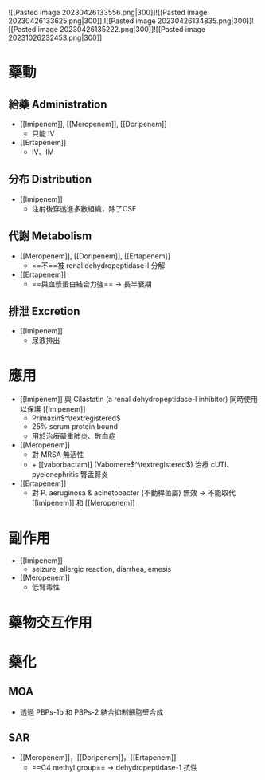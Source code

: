 ![[Pasted image 20230426133556.png|300]]![[Pasted image 20230426133625.png|300]]
![[Pasted image 20230426134835.png|300]]![[Pasted image 20230426135222.png|300]]![[Pasted image 20231026232453.png|300]]
# 藥動
## 給藥 Administration
-  [[Imipenem]], [[Meropenem]], [[Doripenem]]
	- 只能 IV
- [[Ertapenem]] 
	- IV、IM
## 分布 Distribution
- [[Imipenem]] 
	- 注射後穿透進多數組織，除了CSF
## 代謝 Metabolism
- [[Meropenem]], [[Doripenem]], [[Ertapenem]]
	- ==不==被 renal dehydropeptidase-l 分解
- [[Ertapenem]]
	- ==與血漿蛋白結合力強== $\rightarrow$ 長半衰期
## 排泄 Excretion
- [[Imipenem]] 
	- 尿液排出
# 應用
- [[Imipenem]] 與 Cilastatin (a renal dehydropeptidase-l inhibitor) 同時使用以保護 [[Imipenem]] 
	- Primaxin$^\textregistered$
	- 25% serum protein bound
	- 用於治療嚴重肺炎、敗血症
- [[Meropenem]]
	- 對 MRSA 無活性
	- \+  [[vaborbactam]] (Vabomere$^\textregistered$) 治療 cUTI、pyelonephritis 腎盂腎炎
- [[Ertapenem]]
	- 對 P. aeruginosa & acinetobacter (不動桿菌屬) 無效 $\rightarrow$  不能取代 [[imipenem]] 和 [[Meropenem]] 
# 副作用
- [[Imipenem]] 
	- seizure, allergic reaction, diarrhea, emesis
- [[Meropenem]]
	- 低腎毒性
# 藥物交互作用
# 藥化
## MOA
- 透過 PBPs-1b 和 PBPs-2 結合抑制細胞壁合成
## SAR
- [[Meropenem]]，[[Doripenem]]，[[Ertapenem]] 
	- ==C4 methyl group== $\rightarrow$ dehydropeptidase-1 抗性

